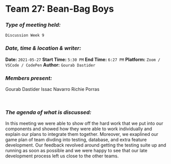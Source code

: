  # **Team 27: Bean-Bag Boys**
### *Type of meeting held:*
```
Discussion Week 9
```
### *Date, time & location & writer:*
**Date:** `2021-05-27`
**Start Time:** `5:30 PM`
**End Time:** `6:27 PM`
**Platform:** `Zoom / VSCode / CodePen`
**Author:** `Gourab Dastider`
​
### *Members present:*
Gourab Dastider
Issac Navarro
Richie Porras

​
### *The agenda of what is discussed:*
In this meeting we were able to show off the hard work that we put into our components and showed how they were able to work individually and explain our plans to integrate them together. Moreover, we exaplined our game plan of team divding into testing, database, and extra feature development. Our feedback revolved around getting the testing suite up and running as soon as possible and we were happy to see that our late development process left us close to the other teams.